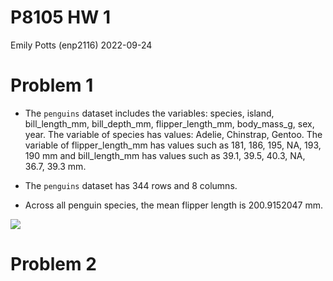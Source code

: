 P8105 HW 1
================
Emily Potts (enp2116)
2022-09-24

# Problem 1

-   The `penguins` dataset includes the variables: species, island,
    bill_length_mm, bill_depth_mm, flipper_length_mm, body_mass_g, sex,
    year. The variable of species has values: Adelie, Chinstrap, Gentoo.
    The variable of flipper_length_mm has values such as 181, 186, 195,
    NA, 193, 190 mm and bill_length_mm has values such as 39.1, 39.5,
    40.3, NA, 36.7, 39.3 mm.

-   The `penguins` dataset has 344 rows and 8 columns.

-   Across all penguin species, the mean flipper length is 200.9152047
    mm.

![](p8105_hw1_enp2116_files/figure-gfm/unnamed-chunk-2-1.png)<!-- -->

# Problem 2
